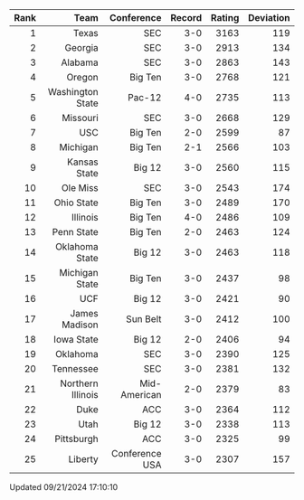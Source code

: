 | Rank  | Team                 | Conference           | Record   | Rating | Deviation |
| ---:  | ---:                 | ---:                 | ---:     | ---:   | ---:      |
| 1     | Texas                | SEC                  | 3-0      | 3163   | 119       |
| 2     | Georgia              | SEC                  | 3-0      | 2913   | 134       |
| 3     | Alabama              | SEC                  | 3-0      | 2863   | 143       |
| 4     | Oregon               | Big Ten              | 3-0      | 2768   | 121       |
| 5     | Washington State     | Pac-12               | 4-0      | 2735   | 113       |
| 6     | Missouri             | SEC                  | 3-0      | 2668   | 129       |
| 7     | USC                  | Big Ten              | 2-0      | 2599   | 87        |
| 8     | Michigan             | Big Ten              | 2-1      | 2566   | 103       |
| 9     | Kansas State         | Big 12               | 3-0      | 2560   | 115       |
| 10    | Ole Miss             | SEC                  | 3-0      | 2543   | 174       |
| 11    | Ohio State           | Big Ten              | 3-0      | 2489   | 170       |
| 12    | Illinois             | Big Ten              | 4-0      | 2486   | 109       |
| 13    | Penn State           | Big Ten              | 2-0      | 2463   | 124       |
| 14    | Oklahoma State       | Big 12               | 3-0      | 2463   | 118       |
| 15    | Michigan State       | Big Ten              | 3-0      | 2437   | 98        |
| 16    | UCF                  | Big 12               | 3-0      | 2421   | 90        |
| 17    | James Madison        | Sun Belt             | 3-0      | 2412   | 100       |
| 18    | Iowa State           | Big 12               | 2-0      | 2406   | 94        |
| 19    | Oklahoma             | SEC                  | 3-0      | 2390   | 125       |
| 20    | Tennessee            | SEC                  | 3-0      | 2381   | 132       |
| 21    | Northern Illinois    | Mid-American         | 2-0      | 2379   | 83        |
| 22    | Duke                 | ACC                  | 3-0      | 2364   | 112       |
| 23    | Utah                 | Big 12               | 3-0      | 2338   | 113       |
| 24    | Pittsburgh           | ACC                  | 3-0      | 2325   | 99        |
| 25    | Liberty              | Conference USA       | 3-0      | 2307   | 157       |

Updated 09/21/2024 17:10:10
